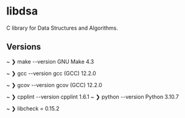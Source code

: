 # libdsa

C library for Data Structures and Algorithms.

## Versions

~ ❯ make --version
GNU Make 4.3

~ ❯ gcc --version
gcc (GCC) 12.2.0

~ ❯ gcov --version
gcov (GCC) 12.2.0

~ ❯ cpplint --version
cpplint 1.6.1
~ ❯ python --version
Python 3.10.7

~ ❯ libcheck = 0.15.2
